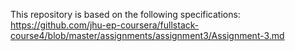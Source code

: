 This repository is based on the following specifications:
https://github.com/jhu-ep-coursera/fullstack-course4/blob/master/assignments/assignment3/Assignment-3.md
